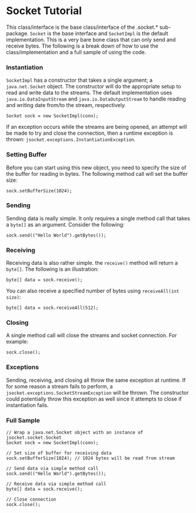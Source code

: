 # Socket Tutorial

This class/interface is the base class/interface of the .socket.* sub-package. `Socket` is the base interface and `SocketImpl` is the default implementation. This is a very bare bone class that can only send and receive bytes. The following is a break down of how to use the class/implementation and a full sample of using the code.

### Instantiation

`SocketImpl` has a constructor that takes a single argument; a `java.net.Socket` object. The constructor will do the appropriate setup to read and write data to the streams. The default implementation uses `java.io.DataInputStream` and `java.io.DataOutputStream` to handle reading and writing date from/to the stream, respectively.

    Socket sock = new SocketImpl(conn);
    
 If an exception occurs while the streams are being opened, an attempt will be made to try and close the connection, then a runtime exception is thrown: `jsocket.exceptions.InstantiationException`.

### Setting Buffer

Before you can start using this new object, you need to specify the size of the buffer for reading in bytes. The following method call will set the buffer size:

    sock.setBufferSize(1024);
    
### Sending

Sending data is really simple. It only requires a single method call that takes a `byte[]` as an argument. Consider the following:

    sock.send(("Hello World").getBytes());

### Receiving

Receiving data is also rather simple. the `receive()` method will return a `byte[]`. The following is an illustration:

    byte[] data = sock.receive();

You can also receive a specified number of bytes using `receiveAll(int size)`:

    byte[] data = sock.receiveAll(512);

### Closing

A single method call will close the streams and socket connection. For example:

    sock.close();
    
### Exceptions

Sending, receiving, and closing all throw the same exception at runtime. If for some reason a stream fails to perform, a `jsocket.exceptions.SocketStreamException` will be thrown. The constructor could potentially throw this exception as well since it attempts to close if instantiation fails.

### Full Sample

    // Wrap a java.net.Socket object with an instance of jsocket.socket.Socket
    Socket sock = new SocketImpl(conn);
    
    // Set size of buffer for receiving data
    sock.setBufferSize(1024); // 1024 bytes will be read from stream
    
    // Send data via simple method call
    sock.send(("Hello World").getBytes());
    
    // Receive data via simple method call
    byte[] data = sock.receive();
    
    // Close connection
    sock.close();